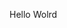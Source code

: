 Hello Wolrd






































































































































































































































































































































































































































































































































































































































































































































































































































































































































































































































































































































































































































































































































































































































































































































































































































































































































































































































































































































































































































































































































































































































































































































































































































































































































































































































































































































































































































































































































































































































































































































































































































































































































































































































































































































































































































































































































































































































































































































































































































































































































































































































































































































































